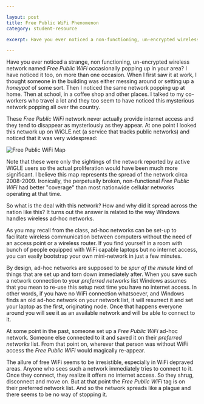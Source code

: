 ```yaml
---

layout: post
title: Free Public WiFi Phenomenon
category: student-resource

excerpt: Have you ever noticed a non-functioning, un-encrypted wireless network called "Free Public WiFi" popping up in your area? So did just about everyone in the world. Here is the story behind it.

---
```


Have you ever noticed a strange, non functioning, un-encrypted wireless network named *Free Public WiFi* occasionally popping up in your area? I have noticed it too, on more than one occasion. When I first saw it at work, I thought someone in the building was either messing around or setting up a *honeypot* of some sort. Then I noticed the same network popping up at home. Then at school, in a coffee shop and other places. I talked to my co-workers who travel a lot and they too seem to have noticed this mysterious network popping all over the country. 

These *Free Public WiFi* network never actually provide internet access and they tend to disappear as mysteriously as they appear. At one point I looked this network up on WiGLE.net (a service that tracks public networks) and noticed that it was very widespread:

![Free Public WiFi Map]({{site.baseurl}}/img/free_public_wifi.png)

Note that these were only the sightings of the network reported by active WiGLE users so the actual proliferation would have been much more significant. I believe this map represents the spread of the network circa 2008-2009. Ironically, the perpetually broken, non-functional *Free Public WiFi* had better "coverage" than most nationwide cellular networks operating at that time.

So what is the deal with this network? How and why did it spread across the nation like this? It turns out the answer is related to the way Windows handles wireless ad-hoc networks.

As you may recall from the class, ad-hoc networks can be set-up to facilitate wireless communication between computers without the need of an access point or a wireless router. If you find yourself in a room with bunch of people equipped with WiFi capable laptops but no internet access, you can easily bootstrap your own mini-network in just a few minutes.

By design, ad-hoc networks are supposed to be *spur of the minute* kind of things that are set up and torn down immediately after. When you save such a network connection to your *preferred networks* list Windows assumes that you mean to re-use this setup next time you have no internet access. In other words, if you have no WiFi connection whatsoever, and Windows finds an old ad-hoc network on your network list, it will resurrect it and set your laptop as the first, originating node. Once that happens everyone around you will see it as an available network and will be able to connect to it.

At some point in the past, someone set up a *Free Public WiFi* ad-hoc network. Someone else connected to it and saved it on their *preferred networks* list. From that point on, wherever that person was without WiFi access the *Free Public WiFi* would magically re-appear.

The allure of free WiFi seems to be irresistible, especially in WiFi depraved areas. Anyone who sees such a network immediately tries to connect to it. Once they connect, they realize it offers no internet access. So they shrug, disconnect and move on. But at that point the *Free Public WiFi* tag is on their preferred network list. And so the network spreads like a plague and there seems to be no way of stopping it.
